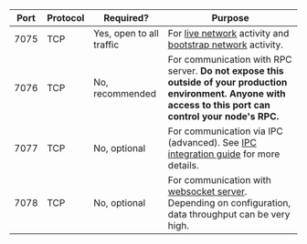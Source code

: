 | Port | Protocol | Required?   | Purpose |
|-------------|----------|------------------|---------|
| 7075       | TCP      | Yes, open to all traffic | For [live network](../../glossary#live-network) activity and [bootstrap network](../../glossary#bootstrap-network) activity. |
| 7076       | TCP      | No, recommended    | For communication with RPC server. **Do not expose this outside of your production environment. Anyone with access to this port can control your node's RPC.** |
| 7077       | TCP      | No, optional    | For communication via IPC (advanced). See [IPC integration guide](../integration-guides/ipc-integration.md) for more details. |
| 7078       | TCP      | No, optional    | For communication with [websocket server](../../integration-guides/websockets). Depending on configuration, data throughput can be very high. |